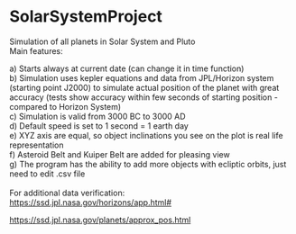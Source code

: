 # SolarSystemProject

Simulation of all planets in Solar System and Pluto\
Main features:

a) Starts always at current date (can change it in time function)\
b) Simulation uses kepler equations and data from JPL/Horizon system (starting point J2000) to simulate actual position of the planet with great accuracy (tests show accuracy within few seconds of starting position - compared to Horizon System)\
c) Simulation is valid from 3000 BC to 3000 AD\
d) Default speed is set to 1 second = 1 earth day\
e) XYZ axis are equal, so object inclinations you see on the plot is real life representation\
f) Asteroid Belt and Kuiper Belt are added for pleasing view\
g) The program has the ability to add more objects with ecliptic orbits, just need to edit .csv file
\
\
For additional data verification:\
https://ssd.jpl.nasa.gov/horizons/app.html#

https://ssd.jpl.nasa.gov/planets/approx_pos.html
